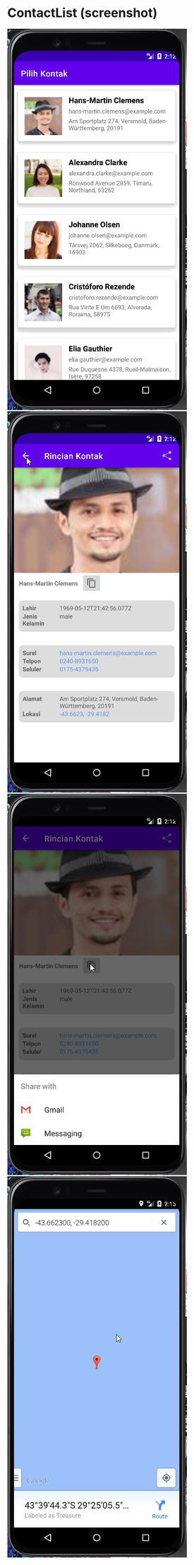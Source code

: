 # ContactList (screenshot)

![1](https://github.com/ecson87/ContactList/blob/main/screenshot/2022-01-13_02-12-23.png)
![1](https://github.com/ecson87/ContactList/blob/main/screenshot/2022-01-13_02-12-45.png)
![1](https://github.com/ecson87/ContactList/blob/main/screenshot/2022-01-13_02-12-54.png)
![1](https://github.com/ecson87/ContactList/blob/main/screenshot/2022-01-13_02-13-32.png)
